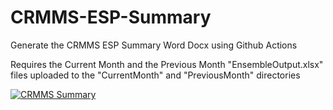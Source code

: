 # CRMMS-ESP-Summary
Generate the CRMMS ESP Summary Word Docx using Github Actions

Requires the Current Month and the Previous Month "EnsembleOutput.xlsx" files uploaded to the "CurrentMonth" and "PreviousMonth" directories

[![CRMMS Summary](https://github.com/bramakrishnan-doi/CRMMS-ESP-Summary/actions/workflows/CRMMS-Summary.yml/badge.svg)](https://github.com/bramakrishnan-doi/CRMMS-ESP-Summary/actions/workflows/CRMMS-Summary.yml)
